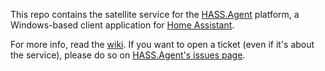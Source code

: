 This repo contains the satellite service for the [HASS.Agent](https://github.com/LAB02-Research/HASS.Agent) platform, a Windows-based client application for [Home Assistant](https://www.home-assistant.io).

For more info, read the [wiki](https://github.com/LAB02-Research/HASS.Agent/wiki). If you want to open a ticket (even if it's about the service), please do so on [HASS.Agent's issues page](https://github.com/LAB02-Research/HASS.Agent/issues).
